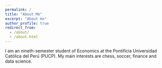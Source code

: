 ```yaml
---
permalink: /
title: "About Me"
excerpt: "About me"
author_profile: true
redirect_from: 
  - /about/
  - /about.html
---
```


I am an nineth-semester student of Economics at the Pontificia Universidad Católica del Perú (PUCP). My main interests are chess, soccer, finance and data science.
